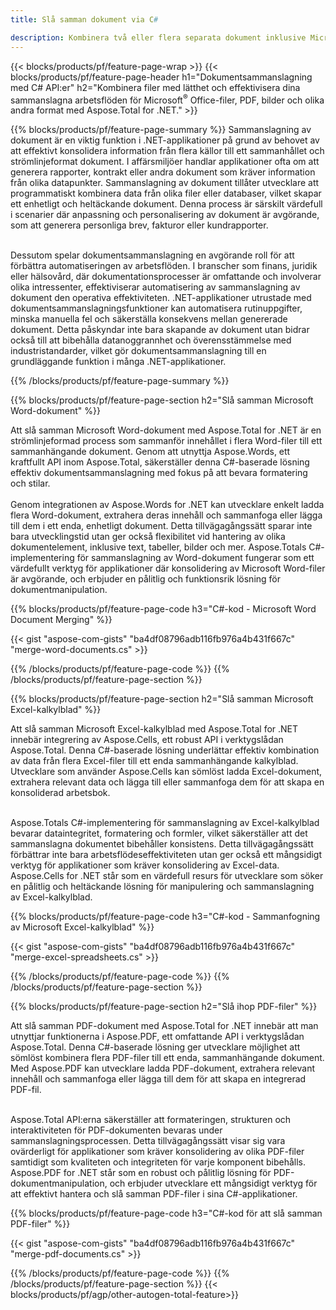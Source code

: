 ```yaml
---
title: Slå samman dokument via C# 

description: Kombinera två eller flera separata dokument inklusive Microsoft Word, Excel, PowerPoint, PDF och bilder via din C#-applikation. Testa sammanslagningsresultaten online via app.
---
```


{{< blocks/products/pf/feature-page-wrap >}}
{{< blocks/products/pf/feature-page-header h1="Dokumentsammanslagning med C# API:er" h2="Kombinera filer med lätthet och effektivisera dina sammanslagna arbetsflöden för Microsoft<sup>&reg;</sup> Office-filer, PDF, bilder och olika andra format med Aspose.Total for .NET." >}}

{{% blocks/products/pf/feature-page-summary %}}
Sammanslagning av dokument är en viktig funktion i .NET-applikationer på grund av behovet av att effektivt konsolidera information från flera källor till ett sammanhållet och strömlinjeformat dokument. I affärsmiljöer handlar applikationer ofta om att generera rapporter, kontrakt eller andra dokument som kräver information från olika datapunkter. Sammanslagning av dokument tillåter utvecklare att programmatiskt kombinera data från olika filer eller databaser, vilket skapar ett enhetligt och heltäckande dokument. Denna process är särskilt värdefull i scenarier där anpassning och personalisering av dokument är avgörande, som att generera personliga brev, fakturor eller kundrapporter.<br /><br />

Dessutom spelar dokumentsammanslagning en avgörande roll för att förbättra automatiseringen av arbetsflöden. I branscher som finans, juridik eller hälsovård, där dokumentationsprocesser är omfattande och involverar olika intressenter, effektiviserar automatisering av sammanslagning av dokument den operativa effektiviteten. .NET-applikationer utrustade med dokumentsammanslagningsfunktioner kan automatisera rutinuppgifter, minska manuella fel och säkerställa konsekvens mellan genererade dokument. Detta påskyndar inte bara skapande av dokument utan bidrar också till att bibehålla datanoggrannhet och överensstämmelse med industristandarder, vilket gör dokumentsammanslagning till en grundläggande funktion i många .NET-applikationer.

{{% /blocks/products/pf/feature-page-summary  %}}

{{% blocks/products/pf/feature-page-section  h2="Slå samman Microsoft Word-dokument" %}}

Att slå samman Microsoft Word-dokument med Aspose.Total for .NET är en strömlinjeformad process som sammanför innehållet i flera Word-filer till ett sammanhängande dokument. Genom att utnyttja Aspose.Words, ett kraftfullt API inom Aspose.Total, säkerställer denna C#-baserade lösning effektiv dokumentsammanslagning med fokus på att bevara formatering och stilar. 
<br /><br />
Genom integrationen av Aspose.Words for .NET kan utvecklare enkelt ladda flera Word-dokument, extrahera deras innehåll och sammanfoga eller lägga till dem i ett enda, enhetligt dokument. Detta tillvägagångssätt sparar inte bara utvecklingstid utan ger också flexibilitet vid hantering av olika dokumentelement, inklusive text, tabeller, bilder och mer. Aspose.Totals C#-implementering för sammanslagning av Word-dokument fungerar som ett värdefullt verktyg för applikationer där konsolidering av Microsoft Word-filer är avgörande, och erbjuder en pålitlig och funktionsrik lösning för dokumentmanipulation.


{{% blocks/products/pf/feature-page-code h3="C#-kod - Microsoft Word Document Merging" %}}

{{< gist "aspose-com-gists" "ba4df08796adb116fb976a4b431f667c" "merge-word-documents.cs" >}}

{{% /blocks/products/pf/feature-page-code  %}}
{{% /blocks/products/pf/feature-page-section %}}

{{% blocks/products/pf/feature-page-section  h2="Slå samman Microsoft Excel-kalkylblad" %}}

Att slå samman Microsoft Excel-kalkylblad med Aspose.Total for .NET innebär integrering av Aspose.Cells, ett robust API i verktygslådan Aspose.Total. Denna C#-baserade lösning underlättar effektiv kombination av data från flera Excel-filer till ett enda sammanhängande kalkylblad. Utvecklare som använder Aspose.Cells kan sömlöst ladda Excel-dokument, extrahera relevant data och lägga till eller sammanfoga dem för att skapa en konsoliderad arbetsbok. <br /> <br />

Aspose.Totals C#-implementering för sammanslagning av Excel-kalkylblad bevarar dataintegritet, formatering och formler, vilket säkerställer att det sammanslagna dokumentet bibehåller konsistens. Detta tillvägagångssätt förbättrar inte bara arbetsflödeseffektiviteten utan ger också ett mångsidigt verktyg för applikationer som kräver konsolidering av Excel-data. Aspose.Cells for .NET står som en värdefull resurs för utvecklare som söker en pålitlig och heltäckande lösning för manipulering och sammanslagning av Excel-kalkylblad.


{{% blocks/products/pf/feature-page-code h3="C#-kod - Sammanfogning av Microsoft Excel-kalkylblad" %}}

{{< gist "aspose-com-gists" "ba4df08796adb116fb976a4b431f667c" "merge-excel-spreadsheets.cs" >}}

{{% /blocks/products/pf/feature-page-code  %}}
{{% /blocks/products/pf/feature-page-section %}}


{{% blocks/products/pf/feature-page-section  h2="Slå ihop PDF-filer" %}}

Att slå samman PDF-dokument med Aspose.Total for .NET innebär att man utnyttjar funktionerna i Aspose.PDF, ett omfattande API i verktygslådan Aspose.Total. Denna C#-baserade lösning ger utvecklare möjlighet att sömlöst kombinera flera PDF-filer till ett enda, sammanhängande dokument. Med Aspose.PDF kan utvecklare ladda PDF-dokument, extrahera relevant innehåll och sammanfoga eller lägga till dem för att skapa en integrerad PDF-fil. <br /><br />

Aspose.Total API:erna säkerställer att formateringen, strukturen och interaktiviteten för PDF-dokumenten bevaras under sammanslagningsprocessen. Detta tillvägagångssätt visar sig vara ovärderligt för applikationer som kräver konsolidering av olika PDF-filer samtidigt som kvaliteten och integriteten för varje komponent bibehålls. Aspose.PDF for .NET står som en robust och pålitlig lösning för PDF-dokumentmanipulation, och erbjuder utvecklare ett mångsidigt verktyg för att effektivt hantera och slå samman PDF-filer i sina C#-applikationer. 

{{% blocks/products/pf/feature-page-code h3="C#-kod för att slå samman PDF-filer" %}}

{{< gist "aspose-com-gists" "ba4df08796adb116fb976a4b431f667c" "merge-pdf-documents.cs" >}}

{{% /blocks/products/pf/feature-page-code  %}}
{{% /blocks/products/pf/feature-page-section %}}
{{< blocks/products/pf/agp/other-autogen-total-feature>}}